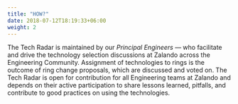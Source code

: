```yaml
---
title: "HOW?"
date: 2018-07-12T18:19:33+06:00
weight: 2
---
```

The Tech Radar is maintained by our <em>Principal Engineers</em> &mdash; who facilitate and drive the technology selection discussions at Zalando across the Engineering Community. Assignment of technologies to rings is the outcome of ring change proposals, which are discussed and voted on. The Tech Radar is open for contribution for all Engineering teams at Zalando and depends on their active participation to share lessons learned, pitfalls, and contribute to good practices on using the technologies.<br />